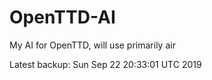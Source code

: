 # OpenTTD-AI
My AI for OpenTTD, will use primarily air

Latest backup: Sun Sep 22 20:33:01 UTC 2019
